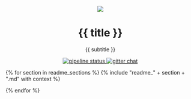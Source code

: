 <p align="center">
  <img src="https://gl.githack.com/{{ namespace }}/{{ project }}/raw/master/logo.png">
</p>

<h1 align="center">{{ title }}</h1>

<p align="center">{{ subtitle }}</p>

<p align="center">
  <a href="https://gitlab.com/{{ namespace }}/{{ project }}/commits/master">
    <img alt="pipeline status" src="https://gitlab.com/{{ namespace }}/{{ project }}/badges/master/pipeline.svg" />
  </a>
  <!--<a href="https://gitlab.com/{{ namespace }}/{{ project }}/commits/master">
    <img alt="coverage report" src="https://gitlab.com/{{ namespace }}/{{ project }}/badges/master/coverage.svg" />
  </a>-->
  <a href="https://gitter.im/{{ namespace }}/{{ project }}">
    <img alt="gitter chat" src="https://badges.gitter.im/{{ namespace }}/{{ project }}.svg" />
  </a>
</p>

{% for section in readme_sections %}
  {% include "readme_" + section + ".md" with context %}

{% endfor %}
